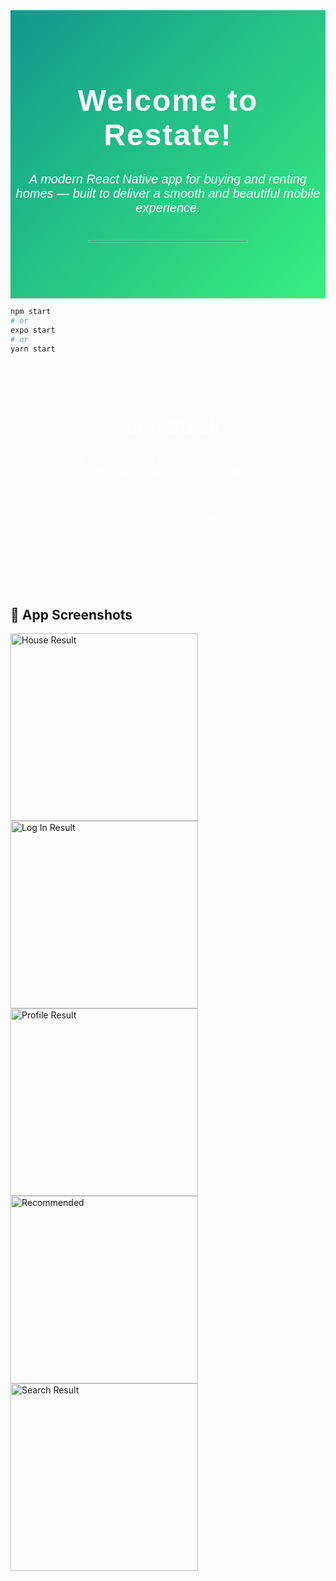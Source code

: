 <div style="text-align: center; font-family: 'Arial', sans-serif; padding: 50px 0; background: linear-gradient(135deg, #11998e, #38ef7d); color: #fff;">
  <h1 style="font-size: 3rem; font-weight: bold; letter-spacing: 2px;">Welcome to Restate!</h1>
  <p style="font-size: 1.25rem; margin: 20px 0; font-style: italic;">A modern React Native app for buying and renting homes — built to deliver a smooth and beautiful mobile experience.</p>
  <hr style="width: 50%; border: 1px solid #ddd; margin: 40px auto; opacity: 0.5;">
</div>

```bash
npm start
# or
expo start
# or
yarn start
```

<div style="max-width: 800px; margin: 0 auto; text-align: center; font-family: 'Arial', sans-serif; padding: 40px 20px; color: #fff;">
  <h2 style="font-size: 2rem; font-weight: bold; margin-bottom: 20px;">Tech Stack</h2>
  <p style="font-size: 1.1rem; margin-bottom: 30px; font-style: italic;">
    Powered by modern cross-platform technologies to create fast, smooth, and scalable mobile experiences.
  </p>
  <ul style="list-style: none; padding: 0; display: grid; grid-template-columns: repeat(auto-fit, minmax(180px, 1fr)); gap: 10px; text-align: left;">
    <li>⚛️ React Native 0.76</li>
    <li>🚀 Expo v52</li>
    <li>🧭 Expo Router</li>
    <li>🧩 React Navigation</li>
    <li>🎨 Tailwind CSS (NativeWind)</li>
    <li>🔐 Appwrite</li>
    <li>🧪 Jest</li>
    <li>🔧 TypeScript</li>
  </ul>
</div>

## 🏡 App Screenshots

<img src="https://raw.githubusercontent.com/LukaTizic/restate_react_native/master/assets/images/house-result.png" width="300" alt="House Result" />
<img src="https://raw.githubusercontent.com/LukaTizic/restate_react_native/master/assets/images/log-in-res.png" width="300" alt="Log In Result" />
<img src="https://raw.githubusercontent.com/LukaTizic/restate_react_native/master/assets/images/profile-res.png" width="300" alt="Profile Result" />
<img src="https://raw.githubusercontent.com/LukaTizic/restate_react_native/master/assets/images/recommended.png" width="300" alt="Recommended" />
<img src="https://raw.githubusercontent.com/LukaTizic/restate_react_native/master/assets/images/search-res.png" width="300" alt="Search Result" />
